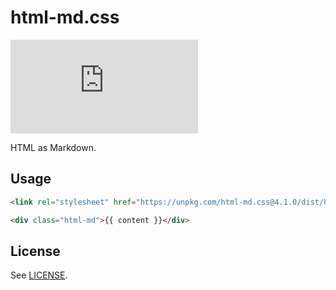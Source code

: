 html-md.css
===========

[![npm](https://img.shields.io/npm/v/html-md.css)](https://www.npmjs.com/html-md.css)

HTML as Markdown.

Usage
-----

``` html
<link rel="stylesheet" href="https://unpkg.com/html-md.css@4.1.0/dist/html-md.css" integrity="sha384-1feLnwvXICTxfD0xMZKcuA/U2K71PNLQ5FzPrL6wsvnEeiJDqqnvO4IFzKqVjNw0" crossorigin="anonymous">
```

``` html
<div class="html-md">{{ content }}</div>
```

License
-------

See [LICENSE](LICENSE).

